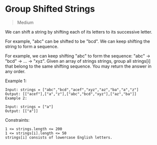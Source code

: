 # Group Shifted Strings

> Medium

We can shift a string by shifting each of its letters to its successive letter.

For example, "abc" can be shifted to be "bcd".
We can keep shifting the string to form a sequence.

For example, we can keep shifting "abc" to form the sequence: "abc" -> "bcd" -> ... -> "xyz".
Given an array of strings strings, group all strings[i] that belong to the same shifting sequence. You may return the answer in any order.

 

Example 1:

```
Input: strings = ["abc","bcd","acef","xyz","az","ba","a","z"]
Output: [["acef"],["a","z"],["abc","bcd","xyz"],["az","ba"]]
Example 2:

Input: strings = ["a"]
Output: [["a"]]
```
 

Constraints:

```
1 <= strings.length <= 200
1 <= strings[i].length <= 50
strings[i] consists of lowercase English letters.
```